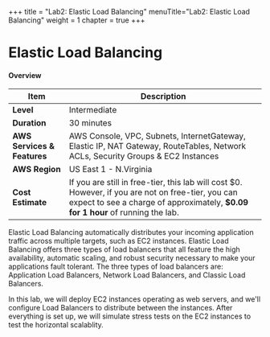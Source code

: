 +++
title = "Lab2: Elastic Load Balancing"
menuTitle="Lab2: Elastic Load Balancing"
weight = 1
chapter = true
+++

# Elastic Load Balancing

#### Overview

| Item                        | Description                                                                                                                                                                                                         |
| --------------------------- | ------------------------------------------------------------------------------------------------------------------------------------------------------------------------------------------------------------------- |
| **Level**                   | Intermediate                                                                                                                                                                                                            |
| **Duration**                | 30 minutes                                                                                                                                                                                                          |
| **AWS Services & Features** | AWS Console, VPC, Subnets, InternetGateway, Elastic IP, NAT Gateway, RouteTables, Network ACLs, Security Groups & EC2 Instances                                               |
| **AWS Region**              | US East 1 - N.Virginia                                                                                                                                                                                              |
| **Cost Estimate**           | If you are still in free-tier, this lab will cost \$0. However, if you are not on free-tier, you can expect to see a charge of approximately, **\$0.09 for 1 hour** of running the lab. |

Elastic Load Balancing automatically distributes your incoming application traffic across multiple targets, such as EC2 instances. Elastic Load Balancing offers three types of load balancers that all feature the high availability, automatic scaling, and robust security necessary to make your applications fault tolerant. The three types of load balancers are: Application Load Balancers, Network Load Balancers, and Classic Load Balancers.

In this lab, we will deploy EC2 instances operating as web servers, and we'll configure Load Balancers to distribute between the instances. After everything is set up, we will simulate stress tests on the EC2 instances to test the horizontal scalablity.
